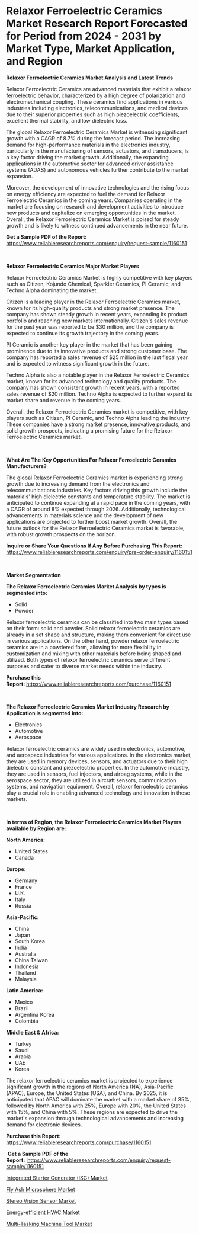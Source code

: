 <p><h1>Relaxor Ferroelectric Ceramics Market Research Report Forecasted for Period from 2024 -  2031 by Market Type, Market Application, and Region</h1></p><p><strong>Relaxor Ferroelectric Ceramics Market Analysis and Latest Trends</strong></p>
<p><p>Relaxor Ferroelectric Ceramics are advanced materials that exhibit a relaxor ferroelectric behavior, characterized by a high degree of polarization and electromechanical coupling. These ceramics find applications in various industries including electronics, telecommunications, and medical devices due to their superior properties such as high piezoelectric coefficients, excellent thermal stability, and low dielectric loss.</p><p>The global Relaxor Ferroelectric Ceramics Market is witnessing significant growth with a CAGR of 8.7% during the forecast period. The increasing demand for high-performance materials in the electronics industry, particularly in the manufacturing of sensors, actuators, and transducers, is a key factor driving the market growth. Additionally, the expanding applications in the automotive sector for advanced driver assistance systems (ADAS) and autonomous vehicles further contribute to the market expansion.</p><p>Moreover, the development of innovative technologies and the rising focus on energy efficiency are expected to fuel the demand for Relaxor Ferroelectric Ceramics in the coming years. Companies operating in the market are focusing on research and development activities to introduce new products and capitalize on emerging opportunities in the market. Overall, the Relaxor Ferroelectric Ceramics Market is poised for steady growth and is likely to witness continued advancements in the near future.</p></p>
<p><strong>Get a Sample PDF of the Report:&nbsp;</strong> <a href="https://www.reliableresearchreports.com/enquiry/request-sample/1160151">https://www.reliableresearchreports.com/enquiry/request-sample/1160151</a></p>
<p>&nbsp;</p>
<p><strong>Relaxor Ferroelectric Ceramics Major Market Players</strong></p>
<p><p>Relaxor Ferroelectric Ceramics Market is highly competitive with key players such as Citizen, Kojundo Chemical, Sparkler Ceramics, PI Ceramic, and Techno Alpha dominating the market. </p><p>Citizen is a leading player in the Relaxor Ferroelectric Ceramics market, known for its high-quality products and strong market presence. The company has shown steady growth in recent years, expanding its product portfolio and reaching new markets internationally. Citizen's sales revenue for the past year was reported to be $30 million, and the company is expected to continue its growth trajectory in the coming years.</p><p>PI Ceramic is another key player in the market that has been gaining prominence due to its innovative products and strong customer base. The company has reported a sales revenue of $25 million in the last fiscal year and is expected to witness significant growth in the future.</p><p>Techno Alpha is also a notable player in the Relaxor Ferroelectric Ceramics market, known for its advanced technology and quality products. The company has shown consistent growth in recent years, with a reported sales revenue of $20 million. Techno Alpha is expected to further expand its market share and revenue in the coming years.</p><p>Overall, the Relaxor Ferroelectric Ceramics market is competitive, with key players such as Citizen, PI Ceramic, and Techno Alpha leading the industry. These companies have a strong market presence, innovative products, and solid growth prospects, indicating a promising future for the Relaxor Ferroelectric Ceramics market.</p></p>
<p>&nbsp;</p>
<p><strong>What Are The Key Opportunities For Relaxor Ferroelectric Ceramics Manufacturers?</strong></p>
<p><p>The global Relaxor Ferroelectric Ceramics market is experiencing strong growth due to increasing demand from the electronics and telecommunications industries. Key factors driving this growth include the materials' high dielectric constants and temperature stability. The market is anticipated to continue expanding at a rapid pace in the coming years, with a CAGR of around 8% expected through 2026. Additionally, technological advancements in materials science and the development of new applications are projected to further boost market growth. Overall, the future outlook for the Relaxor Ferroelectric Ceramics market is favorable, with robust growth prospects on the horizon.</p></p>
<p><strong>Inquire or Share Your Questions If Any Before Purchasing This Report:</strong> <a href="https://www.reliableresearchreports.com/enquiry/pre-order-enquiry/1160151">https://www.reliableresearchreports.com/enquiry/pre-order-enquiry/1160151</a></p>
<p>&nbsp;</p>
<p><strong>Market Segmentation</strong></p>
<p><strong>The Relaxor Ferroelectric Ceramics Market Analysis by types is segmented into:</strong></p>
<p><ul><li>Solid</li><li>Powder</li></ul></p>
<p><p>Relaxor ferroelectric ceramics can be classified into two main types based on their form: solid and powder. Solid relaxor ferroelectric ceramics are already in a set shape and structure, making them convenient for direct use in various applications. On the other hand, powder relaxor ferroelectric ceramics are in a powdered form, allowing for more flexibility in customization and mixing with other materials before being shaped and utilized. Both types of relaxor ferroelectric ceramics serve different purposes and cater to diverse market needs within the industry.</p></p>
<p><strong>Purchase this Report:&nbsp;</strong><a href="https://www.reliableresearchreports.com/purchase/1160151">https://www.reliableresearchreports.com/purchase/1160151</a></p>
<p>&nbsp;</p>
<p><strong>The Relaxor Ferroelectric Ceramics Market Industry Research by Application is segmented into:</strong></p>
<p><ul><li>Electronics</li><li>Automotive</li><li>Aerospace</li></ul></p>
<p><p>Relaxor ferroelectric ceramics are widely used in electronics, automotive, and aerospace industries for various applications. In the electronics market, they are used in memory devices, sensors, and actuators due to their high dielectric constant and piezoelectric properties. In the automotive industry, they are used in sensors, fuel injectors, and airbag systems, while in the aerospace sector, they are utilized in aircraft sensors, communication systems, and navigation equipment. Overall, relaxor ferroelectric ceramics play a crucial role in enabling advanced technology and innovation in these markets.</p></p>
<p>&nbsp;</p>
<p><strong>In terms of Region, the Relaxor Ferroelectric Ceramics Market Players available by Region are:</strong></p>
<p>
    <p> <strong> North America: </strong>
        <ul>
            <li>United States</li>
            <li>Canada</li>
        </ul>
        </p> 
    <p> <strong> Europe: </strong>
        <ul>
            <li>Germany</li>
            <li>France</li>
            <li>U.K.</li>
            <li>Italy</li>
            <li>Russia</li>
        </ul>
        </p> 
    <p> <strong> Asia-Pacific: </strong>
        <ul>
            <li>China</li>
            <li>Japan</li>
            <li>South Korea</li>
            <li>India</li>
            <li>Australia</li>
            <li>China Taiwan</li>
            <li>Indonesia</li>
            <li>Thailand</li>
            <li>Malaysia</li>
        </ul>
        </p> 
    <p> <strong> Latin America: </strong>
        <ul>
            <li>Mexico</li>
            <li>Brazil</li>
            <li>Argentina Korea</li>
            <li>Colombia</li>
        </ul>
        </p> 
    <p> <strong> Middle East & Africa: </strong>
        <ul>
            <li>Turkey</li>
            <li>Saudi</li>
            <li>Arabia</li>
            <li>UAE</li>
            <li>Korea</li>
        </ul>
    </p>
    </p>
<p><p>The relaxor ferroelectric ceramics market is projected to experience significant growth in the regions of North America (NA), Asia-Pacific (APAC), Europe, the United States (USA), and China. By 2025, it is anticipated that APAC will dominate the market with a market share of 35%, followed by North America with 25%, Europe with 20%, the United States with 15%, and China with 5%. These regions are expected to drive the market's expansion through technological advancements and increasing demand for electronic devices.</p></p>
<p><strong>Purchase this Report: </strong><a href="https://www.reliableresearchreports.com/purchase/1160151">https://www.reliableresearchreports.com/purchase/1160151</a></p>
<p>&nbsp;<strong>Get a Sample PDF of the Report:&nbsp;&nbsp;</strong><a href="https://www.reliableresearchreports.com/enquiry/request-sample/1160151">https://www.reliableresearchreports.com/enquiry/request-sample/1160151</a></p>
<p><strong></strong></p>
<p><p><a href="https://issuu.com/reportprime-2/docs/integrated-starter-generator-isg-market-size-2030.">Integrated Starter Generator (ISG) Market</a></p><p><a href="https://github.com/Sherrillcrooksxa8i18ucf2m/Market-Research-Report-List-1/blob/main/fly-ash-microsphere-market.md">Fly Ash Microsphere Market</a></p><p><a href="https://issuu.com/reportprime-2/docs/stereo-vision-sensor-market-size-2030.pptx">Stereo Vision Sensor Market</a></p><p><a href="https://github.com/khansimonweber1lqujlwoz15d/Market-Research-Report-List-1/blob/main/energy-efficient-hvac-market.md">Energy-efficient HVAC Market</a></p><p><a href="https://github.com/YashRP12/Market-Research-Report-List-3/blob/main/multi-tasking-machine-tool-market.md">Multi-Tasking Machine Tool Market</a></p></p>